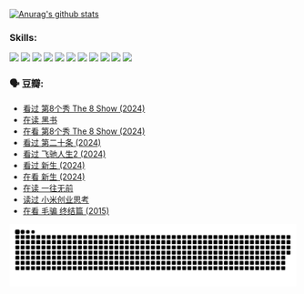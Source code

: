
[![Anurag's github stats](https://github-readme-stats.vercel.app/api?username=w940853815)](https://github.com/anuraghazra/github-readme-stats)

### Skills:

<code><img height="32" src="https://cdn.jsdelivr.net/npm/simple-icons@v5/icons/python.svg"></code>
<code><img height="32" src="https://cdn.jsdelivr.net/npm/simple-icons@v5/icons/javascript.svg"></code>
<code><img height="32" src="https://cdn.jsdelivr.net/npm/simple-icons@v5/icons/django.svg"></code>
<code><img height="32" src="https://cdn.jsdelivr.net/npm/simple-icons@v5/icons/flask.svg"></code>
<code><img height="32" src="https://cdn.jsdelivr.net/npm/simple-icons@v5/icons/vuetify.svg"></code>
<code><img height="32" src="https://cdn.jsdelivr.net/npm/simple-icons@v5/icons/git.svg"></code>
<code><img height="32" src="https://cdn.jsdelivr.net/npm/simple-icons@v5/icons/docker.svg"></code>
<code><img height="32" src="https://cdn.jsdelivr.net/npm/simple-icons@v5/icons/postgresql.svg"></code>
<code><img height="32" src="https://cdn.jsdelivr.net/npm/simple-icons@v5/icons/elasticsearch.svg"></code>
<code><img height="32" src="https://cdn.jsdelivr.net/npm/simple-icons@v5/icons/macos.svg"></code>
<code><img height="32" src="https://cdn.jsdelivr.net/npm/simple-icons@v5/icons/linux.svg"></code>

### 🗣 豆瓣:

<!-- DOUBAN-ACTIVITIES:START -->
- [看过 第8个秀 The 8 Show‎ (2024)](https://www.douban.com/people/136069238/status/4622960077/?_i=17510389)
- [在读 黑书](https://www.douban.com/people/136069238/status/4621189759/?_i=17510389)
- [在看 第8个秀 The 8 Show‎ (2024)](https://www.douban.com/people/136069238/status/4619801154/?_i=17510389)
- [看过 第二十条‎ (2024)](https://www.douban.com/people/136069238/status/4618624208/?_i=17510389)
- [看过 飞驰人生2‎ (2024)](https://www.douban.com/people/136069238/status/4616048805/?_i=17510389)
- [看过 新生‎ (2024)](https://www.douban.com/people/136069238/status/4612373431/?_i=17510389)
- [在看 新生‎ (2024)](https://www.douban.com/people/136069238/status/4607441062/?_i=17510389)
- [在读 一往无前](https://www.douban.com/people/136069238/status/4590507310/?_i=17510389)
- [读过 小米创业思考](https://www.douban.com/people/136069238/status/4590506983/?_i=17510389)
- [在看 毛骗 终结篇‎ (2015)](https://www.douban.com/people/136069238/status/4581971924/?_i=17510389)
<!-- DOUBAN-ACTIVITIES:END -->


![Snake animation](https://raw.githubusercontent.com/w940853815/w940853815/output/github-contribution-grid-snake.svg)

<!--
**w940853815/w940853815** is a ✨ _special_ ✨ repository because its `README.md` (this file) appears on your GitHub profile.

Here are some ideas to get you started:

- 🔭 I’m currently working on ...
- 🌱 I’m currently learning ...
- 👯 I’m looking to collaborate on ...
- 🤔 I’m looking for help with ...
- 💬 Ask me about ...
- 📫 How to reach me: ...
- 😄 Pronouns: ...
- ⚡ Fun fact: ...
-->
